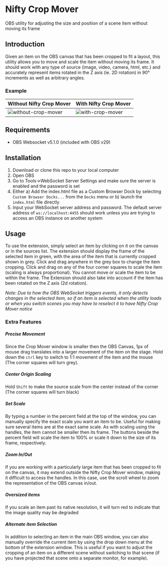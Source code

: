 # Nifty Crop Mover
OBS utility for adjusting the size and position of a scene item without moving its frame

## Introduction
Given an item on the OBS canvas that has been cropped to fit a layout, this utility allows you to move and scale the item without moving its frame. It should work with any type of source (image, video, camera, html, etc.) and accurately represent items rotated in the Z axis (ie. 2D rotation) in 90° increments as well as arbitrary angles.

### Example
Without Nifty Crop Mover | With Nifty Crop Mover
-------------------|--------------
![without-crop-mover](https://user-images.githubusercontent.com/11876694/236348716-dcb98652-c95a-411b-a22f-326bbbfa2b89.gif)|![with-crop-mover](https://user-images.githubusercontent.com/11876694/236348774-6a828a2a-f340-4144-befd-a6a91bea0de3.gif)

## Requirements
- OBS Websocket v5.1.0 (included with OBS v29)

## Installation
1. Download or clone this repo to your local computer
2. Open OBS
3. Go to Tools->WebSocket Server Settings and make sure the server is enabled and the password is set
4. Either a) Add the index.html file as a Custom Browser Dock by selecting `Custom Browser Docks...` from the `Docks` menu or b) launch the `index.html` file directly
5. Input your WebSocket server address and password. The default server address of `ws://localhost:4455` should work unless you are trying to access an OBS instance on another system


## Usage
To use the extension, simply select an item by clicking on it on the canvas or in the sources list. The extension should display the frame of the selected item in green, with the area of the item that is currently cropped shown in grey. Click and drag anywhere in the grey box to change the item cropping. Click and drag on any of the four corner squares to scale the item (scaling is always proportional). You cannot move or scale the item to be within the frame. The Extension should also take into account if the item has been rotated on the Z axis (2d rotation). 

*Note: Due to how the OBS WebSocket triggers events, it only detects changes in the selected item, so if an item is selected when the utility loads or when you switch scenes you may have to reselect it to have Nifty Crop Mover notice*

### Extra Features
##### Precise Movement
Since the Crop Mover window is smaller then the OBS Canvas, 1px of mouse drag translates into a larger movement of the item on the stage. Hold down the `ctrl` key to switch to 1:1 movement of the item and the mouse (The corner squares will turn grey).

##### Center Origin Scaling
Hold `Shift` to make the source scale from the center instead of the corner (The corner squares will turn black)

##### Set Scale
By typing a number in the percent field at the top of the window, you can manually specify the exact scale you want an item to be. Useful for making sure several items are at the exact same scale. As with scaling using the handles, the item cannot be smaller then its frame. The buttons beside the percent field will scale the item to 100% or scale it down to the size of its frame, respectively. 

##### Zoom In/Out
If you are working with a particularly large item that has been cropped to fit on the canvas, it may extend outside the Nifty Crop Mover window, making it difficult to access the handles. In this case, use the scroll wheel to zoom the representation of the OBS canvas in/out.

##### Oversized items
If you scale an item past its native resolution, it will turn red to indicate that the image quality may be degraded

##### Alternate item Selection
In addition to selecting an item in the main OBS window, you can also manually override the current item by using the drop down menu at the bottom of the extension window. This is useful if you want to adjust the cropping of an item on a different scene without switching to that scene (if you have projected that scene onto a separate monitor, for example).
